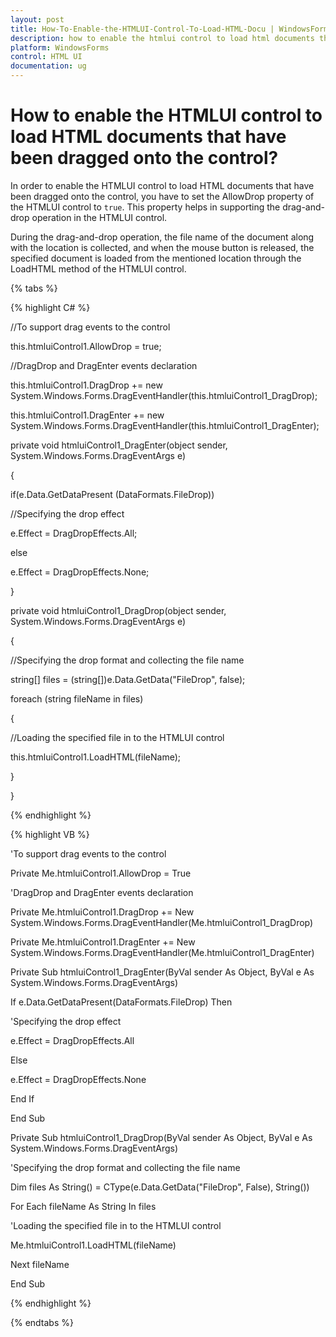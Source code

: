 ```yaml
---
layout: post
title: How-To-Enable-the-HTMLUI-Control-To-Load-HTML-Docu | WindowsForms | Syncfusion®
description: how to enable the htmlui control to load html documents that have been dragged onto the control?
platform: WindowsForms
control: HTML UI
documentation: ug
---
```


# How to enable the HTMLUI control to load HTML documents that have been dragged onto the control?

In order to enable the HTMLUI control to load HTML documents that have been dragged onto the control, you have to set the AllowDrop property of the HTMLUI control to `true`. This property helps in supporting the drag-and-drop operation in the HTMLUI control.

During the drag-and-drop operation, the file name of the document along with the location is collected, and when the mouse button is released, the specified document is loaded from the mentioned location through the LoadHTML method of the HTMLUI control.

{% tabs %}

{% highlight C# %}



//To support drag events to the control

this.htmluiControl1.AllowDrop = true;



//DragDrop and DragEnter events declaration

this.htmluiControl1.DragDrop += new System.Windows.Forms.DragEventHandler(this.htmluiControl1_DragDrop);

this.htmluiControl1.DragEnter += new System.Windows.Forms.DragEventHandler(this.htmluiControl1_DragEnter);



private void htmluiControl1_DragEnter(object sender, System.Windows.Forms.DragEventArgs e)

{

if(e.Data.GetDataPresent (DataFormats.FileDrop)) 

//Specifying the drop effect

e.Effect = DragDropEffects.All;

else 

e.Effect = DragDropEffects.None;

}



private void htmluiControl1_DragDrop(object sender, System.Windows.Forms.DragEventArgs e)

{

//Specifying the drop format and collecting the file name

string[] files = (string[])e.Data.GetData("FileDrop", false); 

foreach (string fileName in files) 

{ 

//Loading the specified file in to the HTMLUI control

this.htmluiControl1.LoadHTML(fileName);

}

}

{% endhighlight %}

{% highlight VB %}



'To support drag events to the control

Private Me.htmluiControl1.AllowDrop = True



'DragDrop and DragEnter events declaration

Private Me.htmluiControl1.DragDrop += New System.Windows.Forms.DragEventHandler(Me.htmluiControl1_DragDrop)

Private Me.htmluiControl1.DragEnter += New System.Windows.Forms.DragEventHandler(Me.htmluiControl1_DragEnter)



Private Sub htmluiControl1_DragEnter(ByVal sender As Object, ByVal e As System.Windows.Forms.DragEventArgs)

If e.Data.GetDataPresent(DataFormats.FileDrop) Then

'Specifying the drop effect

e.Effect = DragDropEffects.All

Else

e.Effect = DragDropEffects.None

End If

End Sub



Private Sub htmluiControl1_DragDrop(ByVal sender As Object, ByVal e As System.Windows.Forms.DragEventArgs)

'Specifying the drop format and collecting the file name

Dim files As String() = CType(e.Data.GetData("FileDrop", False), String())

For Each fileName As String In files

'Loading the specified file in to the HTMLUI control

Me.htmluiControl1.LoadHTML(fileName)

Next fileName

End Sub

{% endhighlight %}

{% endtabs %}